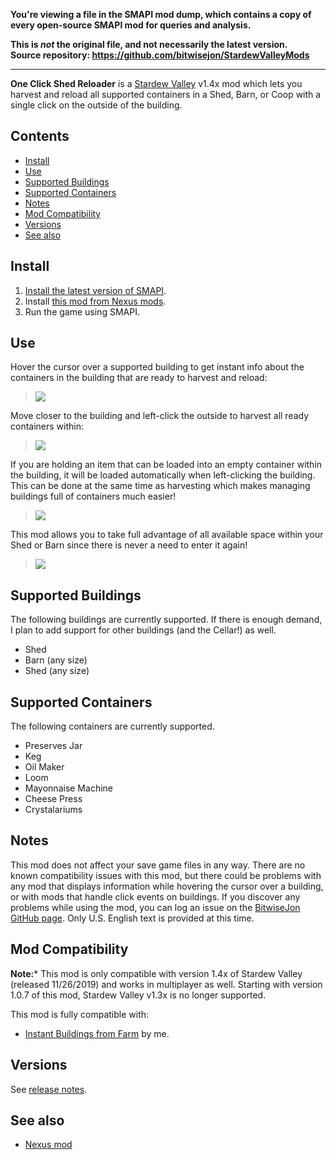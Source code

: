 **You're viewing a file in the SMAPI mod dump, which contains a copy of every open-source SMAPI mod
for queries and analysis.**

**This is _not_ the original file, and not necessarily the latest version.**  
**Source repository: https://github.com/bitwisejon/StardewValleyMods**

----

**One Click Shed Reloader** is a [Stardew Valley](http://stardewvalley.net/) v1.4x mod which lets you harvest and reload
all supported containers in a Shed, Barn, or Coop with a single click on the outside of the building.

## Contents
* [Install](#install)
* [Use](#use)
* [Supported Buildings](#supported-buildings)
* [Supported Containers](#supported-containers)
* [Notes](#Notes)
* [Mod Compatibility](#mod-compatibility)
* [Versions](#versions)
* [See also](#see-also)

## Install
1. [Install the latest version of SMAPI](https://smapi.io/).
2. Install [this mod from Nexus mods](http://www.nexusmods.com/stardewvalley/mods/2052).
3. Run the game using SMAPI.

## Use
Hover the cursor over a supported building to get instant info about the containers in the building that are ready
to harvest and reload:
> ![](screenshots/building-info.png)

Move closer to the building and left-click the outside to harvest all ready containers within:
> ![](screenshots/harvest-building.png)

If you are holding an item that can be loaded into an empty container within the building, it will be loaded automatically
when left-clicking the building.  This can be done at the same time as harvesting which makes managing buildings full of
containers much easier!
> ![](screenshots/reload-building.png)

This mod allows you to take full advantage of all available space within your Shed or Barn since there is never a need to
enter it again!
> ![](screenshots/full-shed.png)

## Supported Buildings
The following buildings are currently supported. If there is enough demand, I plan to add support for other buildings (and the Cellar!) as well.
* Shed
* Barn (any size)
* Shed (any size)

## Supported Containers
The following containers are currently supported. 
* Preserves Jar
* Keg
* Oil Maker
* Loom
* Mayonnaise Machine
* Cheese Press
* Crystalariums

## Notes
This mod does not affect your save game files in any way. There are no known compatibility issues with this mod, but there could be problems
with any mod that displays information while hovering the cursor over a building, or with mods that handle click events on buildings. If you 
discover any problems while using the mod, you can log an issue on the [BitwiseJon GitHub page](https://github.com/bitwisejon/StardewValleyMods/issues).
Only U.S. English text is provided at this time.

## Mod Compatibility
**Note:*** This mod is only compatible with version 1.4x of Stardew Valley (released 11/26/2019) and works in multiplayer as well. Starting with version 1.0.7 of this mod, Stardew Valley v1.3x is no longer supported. 

This mod is fully compatible with:
* [Instant Buildings from Farm](http://www.nexusmods.com/stardewvalley/mods/2070) by me.

## Versions
See [release notes](release-notes.md).

## See also
* [Nexus mod](http://www.nexusmods.com/stardewvalley/mods/2052)
